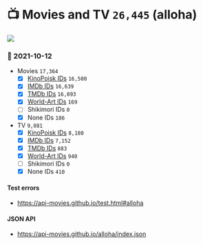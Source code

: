 # :tv: Movies and TV `26,445` (alloha)

<a href="https://API-Movies.github.io"><img src="https://API-Movies.github.io/banner.png?cache"></a>

### :date: 2021-10-12
- Movies `17,364`
  - [x] <a href="https://API-Movies.github.io/alloha/movie_kinopoisk_ids.json">KinoPoisk IDs</a> `16,500`
  - [x] <a href="https://API-Movies.github.io/alloha/movie_imdb_ids.json">IMDb IDs</a> `16,639`
  - [x] <a href="https://API-Movies.github.io/alloha/movie_tmdb_ids.json">TMDb IDs</a> `16,093`
  - [x] <a href="https://API-Movies.github.io/alloha/movie_world_art_ids.json">World-Art IDs</a> `169`
  - [ ] Shikimori IDs `0`
  - [x] None IDs `186`
- TV `9,081`
  - [x] <a href="https://API-Movies.github.io/alloha/tv_kinopoisk_ids.json">KinoPoisk IDs</a> `8,180`
  - [x] <a href="https://API-Movies.github.io/alloha/tv_imdb_ids.json">IMDb IDs</a> `7,152`
  - [x] <a href="https://API-Movies.github.io/alloha/tv_tmdb_ids.json">TMDb IDs</a> `883`
  - [x] <a href="https://API-Movies.github.io/alloha/tv_world_art_ids.json">World-Art IDs</a> `940`
  - [ ] Shikimori IDs `0`
  - [x] None IDs `410`
#### Test errors
- <a href='https://api-movies.github.io/test.html#alloha'>https://api-movies.github.io/test.html#alloha</a>
#### JSON API
- <a href='https://api-movies.github.io/alloha/index.json'>https://api-movies.github.io/alloha/index.json</a>
